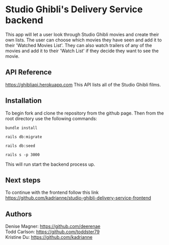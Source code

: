 # Studio Ghibli's Delivery Service backend 
This app will let a user look through Studio Ghibli movies and create their own lists. The user can choose which movies they have seen and add it to their 'Watched Movies List'. They can also watch trailers of any of the movies and add it to their 'Watch List' if they decide they want to see the movie. 

## API Reference 
https://ghibliapi.herokuapp.com 
This API lists all of the Studio Ghibli films.

## Installation
To begin fork and clone the repository from the github page.
Then from the root directory use the following commands: 
```
bundle install 
```
```
rails db:migrate
```
```
rails db:seed
```
```
rails s -p 3000
```
This will run start the backend process up. 

## Next steps 
To continue with the frontend follow this link https://github.com/kadrianne/studio-ghibli-delivery-service-frontend

## Authors
Denise Magner: https://github.com/deerenae<br>
Todd Carlson: https://github.com/toddster79<br>
Kristine Du: https://github.com/kadrianne
